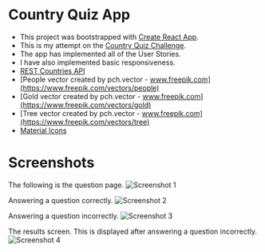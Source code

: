 
# Country Quiz App

* This project was bootstrapped with [Create React App](https://github.com/facebook/create-react-app).
* This is my attempt on the [Country Quiz Challenge](https://devchallenges.io/challenges/Bu3G2irnaXmfwQ8sZkw8). 
* The app has implemented all of the User Stories.
* I have also implemented basic responsiveness.
* [REST Countries API](https://restcountries.com/)
* [People vector created by pch.vector - www.freepik.com](https://www.freepik.com/vectors/people)
* [Gold vector created by pch.vector - www.freepik.com](https://www.freepik.com/vectors/gold)
* [Tree vector created by pch.vector - www.freepik.com](https://www.freepik.com/vectors/tree)
* [Material Icons](https://fonts.google.com/icons)

# Screenshots

The following is the question page.
![Screenshot 1](https://drive.google.com/uc?id=1uA-LIq4DeAT9g8ad2-rsNXRrLqaNKkVu "Screenshot 1")

Answering a question correctly.
![Screenshot 2](https://drive.google.com/uc?id=1GHaZnWIZFDQPiMmy7mpMQ133nn4dVa5- "Screenshot 2")

Answering a question incorrectly.
![Screenshot 3](https://drive.google.com/uc?id=1AVBoFdZzRLO50F8XokvIzRd-TX4h1qez "Screenshot 3")

The results screen. This is displayed after answering a question incorrectly.
![Screenshot 4](https://drive.google.com/uc?id=1Rp3cz3CPia0DClF8Fy-yEurzlXjHzYfw "Screenshot 4") 
